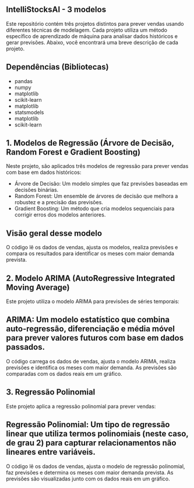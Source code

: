 ## IntelliStocksAI - 3 modelos
Este repositório contém três projetos distintos para prever vendas usando diferentes técnicas de modelagem. Cada projeto utiliza um método específico de aprendizado de máquina para analisar dados históricos e gerar previsões. Abaixo, você encontrará uma breve descrição de cada projeto.

## Dependências (Bibliotecas)
- pandas
- numpy
- matplotlib
- scikit-learn
- matplotlib
- statsmodels
- matplotlib
- scikit-learn

## 1. Modelos de Regressão (Árvore de Decisão, Random Forest e Gradient Boosting)
Neste projeto, são aplicados três modelos de regressão para prever vendas com base em dados históricos:

- Árvore de Decisão: Um modelo simples que faz previsões baseadas em decisões binárias.
- Random Forest: Um ensemble de árvores de decisão que melhora a robustez e a precisão das previsões.
- Gradient Boosting: Um método que cria modelos sequenciais para corrigir erros dos modelos anteriores.

## Visão geral desse modelo
O código lê os dados de vendas, ajusta os modelos, realiza previsões e compara os resultados para identificar os meses com maior demanda prevista.


## 2. Modelo ARIMA (AutoRegressive Integrated Moving Average)
Este projeto utiliza o modelo ARIMA para previsões de séries temporais:

## ARIMA: Um modelo estatístico que combina auto-regressão, diferenciação e média móvel para prever valores futuros com base em dados passados.
O código carrega os dados de vendas, ajusta o modelo ARIMA, realiza previsões e identifica os meses com maior demanda. As previsões são comparadas com os dados reais em um gráfico.

## 3. Regressão Polinomial
Este projeto aplica a regressão polinomial para prever vendas:

## Regressão Polinomial: Um tipo de regressão linear que utiliza termos polinomiais (neste caso, de grau 2) para capturar relacionamentos não lineares entre variáveis.
O código lê os dados de vendas, ajusta o modelo de regressão polinomial, faz previsões e determina os meses com maior demanda prevista. As previsões são visualizadas junto com os dados reais em um gráfico.

